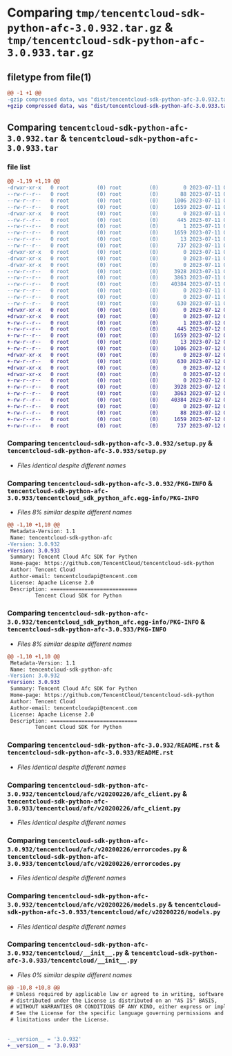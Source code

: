 # Comparing `tmp/tencentcloud-sdk-python-afc-3.0.932.tar.gz` & `tmp/tencentcloud-sdk-python-afc-3.0.933.tar.gz`

## filetype from file(1)

```diff
@@ -1 +1 @@
-gzip compressed data, was "dist/tencentcloud-sdk-python-afc-3.0.932.tar", last modified: Tue Jul 11 00:29:29 2023, max compression
+gzip compressed data, was "dist/tencentcloud-sdk-python-afc-3.0.933.tar", last modified: Wed Jul 12 00:18:25 2023, max compression
```

## Comparing `tencentcloud-sdk-python-afc-3.0.932.tar` & `tencentcloud-sdk-python-afc-3.0.933.tar`

### file list

```diff
@@ -1,19 +1,19 @@
-drwxr-xr-x   0 root         (0) root         (0)        0 2023-07-11 00:29:29.000000 tencentcloud-sdk-python-afc-3.0.932/
--rw-r--r--   0 root         (0) root         (0)       88 2023-07-11 00:29:29.000000 tencentcloud-sdk-python-afc-3.0.932/setup.cfg
--rw-r--r--   0 root         (0) root         (0)     1006 2023-07-11 00:29:29.000000 tencentcloud-sdk-python-afc-3.0.932/setup.py
--rw-r--r--   0 root         (0) root         (0)     1659 2023-07-11 00:29:29.000000 tencentcloud-sdk-python-afc-3.0.932/PKG-INFO
-drwxr-xr-x   0 root         (0) root         (0)        0 2023-07-11 00:29:29.000000 tencentcloud-sdk-python-afc-3.0.932/tencentcloud_sdk_python_afc.egg-info/
--rw-r--r--   0 root         (0) root         (0)      445 2023-07-11 00:29:29.000000 tencentcloud-sdk-python-afc-3.0.932/tencentcloud_sdk_python_afc.egg-info/SOURCES.txt
--rw-r--r--   0 root         (0) root         (0)        1 2023-07-11 00:29:29.000000 tencentcloud-sdk-python-afc-3.0.932/tencentcloud_sdk_python_afc.egg-info/dependency_links.txt
--rw-r--r--   0 root         (0) root         (0)     1659 2023-07-11 00:29:29.000000 tencentcloud-sdk-python-afc-3.0.932/tencentcloud_sdk_python_afc.egg-info/PKG-INFO
--rw-r--r--   0 root         (0) root         (0)       13 2023-07-11 00:29:29.000000 tencentcloud-sdk-python-afc-3.0.932/tencentcloud_sdk_python_afc.egg-info/top_level.txt
--rw-r--r--   0 root         (0) root         (0)      737 2023-07-11 00:29:29.000000 tencentcloud-sdk-python-afc-3.0.932/README.rst
-drwxr-xr-x   0 root         (0) root         (0)        0 2023-07-11 00:29:29.000000 tencentcloud-sdk-python-afc-3.0.932/tencentcloud/
-drwxr-xr-x   0 root         (0) root         (0)        0 2023-07-11 00:29:29.000000 tencentcloud-sdk-python-afc-3.0.932/tencentcloud/afc/
-drwxr-xr-x   0 root         (0) root         (0)        0 2023-07-11 00:29:29.000000 tencentcloud-sdk-python-afc-3.0.932/tencentcloud/afc/v20200226/
--rw-r--r--   0 root         (0) root         (0)     3928 2023-07-11 00:29:29.000000 tencentcloud-sdk-python-afc-3.0.932/tencentcloud/afc/v20200226/afc_client.py
--rw-r--r--   0 root         (0) root         (0)     3863 2023-07-11 00:29:29.000000 tencentcloud-sdk-python-afc-3.0.932/tencentcloud/afc/v20200226/errorcodes.py
--rw-r--r--   0 root         (0) root         (0)    40384 2023-07-11 00:29:29.000000 tencentcloud-sdk-python-afc-3.0.932/tencentcloud/afc/v20200226/models.py
--rw-r--r--   0 root         (0) root         (0)        0 2023-07-11 00:29:29.000000 tencentcloud-sdk-python-afc-3.0.932/tencentcloud/afc/v20200226/__init__.py
--rw-r--r--   0 root         (0) root         (0)        0 2023-07-11 00:29:29.000000 tencentcloud-sdk-python-afc-3.0.932/tencentcloud/afc/__init__.py
--rw-r--r--   0 root         (0) root         (0)      630 2023-07-11 00:29:29.000000 tencentcloud-sdk-python-afc-3.0.932/tencentcloud/__init__.py
+drwxr-xr-x   0 root         (0) root         (0)        0 2023-07-12 00:18:25.000000 tencentcloud-sdk-python-afc-3.0.933/
+drwxr-xr-x   0 root         (0) root         (0)        0 2023-07-12 00:18:25.000000 tencentcloud-sdk-python-afc-3.0.933/tencentcloud_sdk_python_afc.egg-info/
+-rw-r--r--   0 root         (0) root         (0)        1 2023-07-12 00:18:25.000000 tencentcloud-sdk-python-afc-3.0.933/tencentcloud_sdk_python_afc.egg-info/dependency_links.txt
+-rw-r--r--   0 root         (0) root         (0)      445 2023-07-12 00:18:25.000000 tencentcloud-sdk-python-afc-3.0.933/tencentcloud_sdk_python_afc.egg-info/SOURCES.txt
+-rw-r--r--   0 root         (0) root         (0)     1659 2023-07-12 00:18:25.000000 tencentcloud-sdk-python-afc-3.0.933/tencentcloud_sdk_python_afc.egg-info/PKG-INFO
+-rw-r--r--   0 root         (0) root         (0)       13 2023-07-12 00:18:25.000000 tencentcloud-sdk-python-afc-3.0.933/tencentcloud_sdk_python_afc.egg-info/top_level.txt
+-rw-r--r--   0 root         (0) root         (0)     1006 2023-07-12 00:18:25.000000 tencentcloud-sdk-python-afc-3.0.933/setup.py
+drwxr-xr-x   0 root         (0) root         (0)        0 2023-07-12 00:18:25.000000 tencentcloud-sdk-python-afc-3.0.933/tencentcloud/
+-rw-r--r--   0 root         (0) root         (0)      630 2023-07-12 00:18:25.000000 tencentcloud-sdk-python-afc-3.0.933/tencentcloud/__init__.py
+drwxr-xr-x   0 root         (0) root         (0)        0 2023-07-12 00:18:25.000000 tencentcloud-sdk-python-afc-3.0.933/tencentcloud/afc/
+drwxr-xr-x   0 root         (0) root         (0)        0 2023-07-12 00:18:25.000000 tencentcloud-sdk-python-afc-3.0.933/tencentcloud/afc/v20200226/
+-rw-r--r--   0 root         (0) root         (0)        0 2023-07-12 00:18:25.000000 tencentcloud-sdk-python-afc-3.0.933/tencentcloud/afc/v20200226/__init__.py
+-rw-r--r--   0 root         (0) root         (0)     3928 2023-07-12 00:18:25.000000 tencentcloud-sdk-python-afc-3.0.933/tencentcloud/afc/v20200226/afc_client.py
+-rw-r--r--   0 root         (0) root         (0)     3863 2023-07-12 00:18:25.000000 tencentcloud-sdk-python-afc-3.0.933/tencentcloud/afc/v20200226/errorcodes.py
+-rw-r--r--   0 root         (0) root         (0)    40384 2023-07-12 00:18:25.000000 tencentcloud-sdk-python-afc-3.0.933/tencentcloud/afc/v20200226/models.py
+-rw-r--r--   0 root         (0) root         (0)        0 2023-07-12 00:18:25.000000 tencentcloud-sdk-python-afc-3.0.933/tencentcloud/afc/__init__.py
+-rw-r--r--   0 root         (0) root         (0)       88 2023-07-12 00:18:25.000000 tencentcloud-sdk-python-afc-3.0.933/setup.cfg
+-rw-r--r--   0 root         (0) root         (0)     1659 2023-07-12 00:18:25.000000 tencentcloud-sdk-python-afc-3.0.933/PKG-INFO
+-rw-r--r--   0 root         (0) root         (0)      737 2023-07-12 00:18:25.000000 tencentcloud-sdk-python-afc-3.0.933/README.rst
```

### Comparing `tencentcloud-sdk-python-afc-3.0.932/setup.py` & `tencentcloud-sdk-python-afc-3.0.933/setup.py`

 * *Files identical despite different names*

### Comparing `tencentcloud-sdk-python-afc-3.0.932/PKG-INFO` & `tencentcloud-sdk-python-afc-3.0.933/tencentcloud_sdk_python_afc.egg-info/PKG-INFO`

 * *Files 8% similar despite different names*

```diff
@@ -1,10 +1,10 @@
 Metadata-Version: 1.1
 Name: tencentcloud-sdk-python-afc
-Version: 3.0.932
+Version: 3.0.933
 Summary: Tencent Cloud Afc SDK for Python
 Home-page: https://github.com/TencentCloud/tencentcloud-sdk-python
 Author: Tencent Cloud
 Author-email: tencentcloudapi@tencent.com
 License: Apache License 2.0
 Description: ============================
         Tencent Cloud SDK for Python
```

### Comparing `tencentcloud-sdk-python-afc-3.0.932/tencentcloud_sdk_python_afc.egg-info/PKG-INFO` & `tencentcloud-sdk-python-afc-3.0.933/PKG-INFO`

 * *Files 8% similar despite different names*

```diff
@@ -1,10 +1,10 @@
 Metadata-Version: 1.1
 Name: tencentcloud-sdk-python-afc
-Version: 3.0.932
+Version: 3.0.933
 Summary: Tencent Cloud Afc SDK for Python
 Home-page: https://github.com/TencentCloud/tencentcloud-sdk-python
 Author: Tencent Cloud
 Author-email: tencentcloudapi@tencent.com
 License: Apache License 2.0
 Description: ============================
         Tencent Cloud SDK for Python
```

### Comparing `tencentcloud-sdk-python-afc-3.0.932/README.rst` & `tencentcloud-sdk-python-afc-3.0.933/README.rst`

 * *Files identical despite different names*

### Comparing `tencentcloud-sdk-python-afc-3.0.932/tencentcloud/afc/v20200226/afc_client.py` & `tencentcloud-sdk-python-afc-3.0.933/tencentcloud/afc/v20200226/afc_client.py`

 * *Files identical despite different names*

### Comparing `tencentcloud-sdk-python-afc-3.0.932/tencentcloud/afc/v20200226/errorcodes.py` & `tencentcloud-sdk-python-afc-3.0.933/tencentcloud/afc/v20200226/errorcodes.py`

 * *Files identical despite different names*

### Comparing `tencentcloud-sdk-python-afc-3.0.932/tencentcloud/afc/v20200226/models.py` & `tencentcloud-sdk-python-afc-3.0.933/tencentcloud/afc/v20200226/models.py`

 * *Files identical despite different names*

### Comparing `tencentcloud-sdk-python-afc-3.0.932/tencentcloud/__init__.py` & `tencentcloud-sdk-python-afc-3.0.933/tencentcloud/__init__.py`

 * *Files 0% similar despite different names*

```diff
@@ -10,8 +10,8 @@
 # Unless required by applicable law or agreed to in writing, software
 # distributed under the License is distributed on an "AS IS" BASIS,
 # WITHOUT WARRANTIES OR CONDITIONS OF ANY KIND, either express or implied.
 # See the License for the specific language governing permissions and
 # limitations under the License.
 
 
-__version__ = '3.0.932'
+__version__ = '3.0.933'
```

